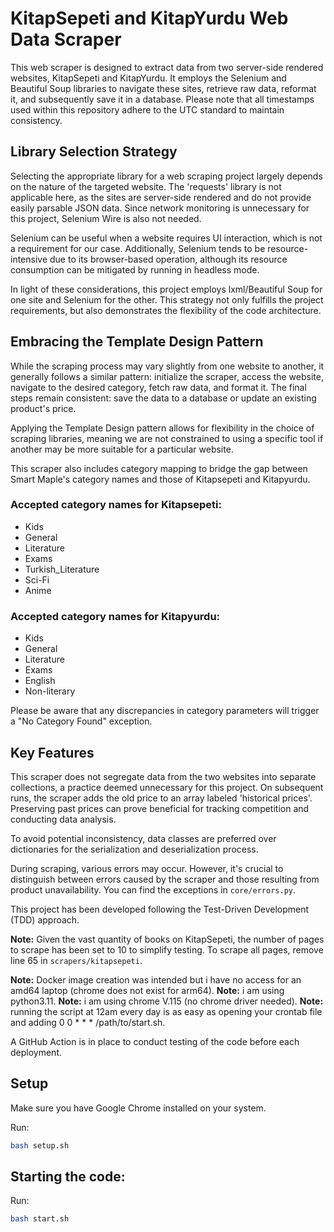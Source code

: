 # KitapSepeti and KitapYurdu Web Data Scraper

This web scraper is designed to extract data from two server-side rendered websites, KitapSepeti and KitapYurdu. It
employs the Selenium and Beautiful Soup libraries to navigate these sites, retrieve raw data, reformat it, and
subsequently save it in a database. Please note that all timestamps used within this repository adhere to the UTC
standard to maintain consistency.

## Library Selection Strategy

Selecting the appropriate library for a web scraping project largely depends on the nature of the targeted website.
The 'requests' library is not applicable here, as the sites are server-side rendered and do not provide easily parsable
JSON data. Since network monitoring is unnecessary for this project, Selenium Wire is also not needed.

Selenium can be useful when a website requires UI interaction, which is not a requirement for our case. Additionally,
Selenium tends to be resource-intensive due to its browser-based operation, although its resource consumption can be
mitigated by running in headless mode.

In light of these considerations, this project employs lxml/Beautiful Soup for one site and Selenium for the other. This
strategy not only fulfills the project requirements, but also demonstrates the flexibility of the code architecture.

## Embracing the Template Design Pattern

While the scraping process may vary slightly from one website to another, it generally follows a similar pattern:
initialize the scraper, access the website, navigate to the desired category, fetch raw data, and format it. The final
steps remain consistent: save the data to a database or update an existing product's price.

Applying the Template Design pattern allows for flexibility in the choice of scraping libraries, meaning we are not
constrained to using a specific tool if another may be more suitable for a particular website.

This scraper also includes category mapping to bridge the gap between Smart Maple's category names and those of
Kitapsepeti and Kitapyurdu.

### Accepted category names for Kitapsepeti:

- Kids
- General
- Literature
- Exams
- Turkish_Literature
- Sci-Fi
- Anime

### Accepted category names for Kitapyurdu:

- Kids
- General
- Literature
- Exams
- English
- Non-literary

Please be aware that any discrepancies in category parameters will trigger a "No Category Found" exception.

## Key Features

This scraper does not segregate data from the two websites into separate collections, a practice deemed unnecessary for
this project. On subsequent runs, the scraper adds the old price to an array labeled 'historical prices'. Preserving
past prices can prove beneficial for tracking competition and conducting data analysis.

To avoid potential inconsistency, data classes are preferred over dictionaries for the serialization and deserialization
process.

During scraping, various errors may occur. However, it's crucial to distinguish between errors caused by the scraper and
those resulting from product unavailability. You can find the exceptions in `core/errors.py`.

This project has been developed following the Test-Driven Development (TDD) approach.

**Note:** Given the vast quantity of books on KitapSepeti, the number of pages to scrape has been set to 10 to simplify
testing. To scrape all pages, remove line 65 in `scrapers/kitapsepeti`.

**Note:** Docker image creation was intended but i have no access for an amd64 laptop (chrome does not exist for arm64).
**Note:** i am using python3.11.
**Note:** i am using chrome V.115 (no chrome driver needed).
**Note:** running the script at 12am every day is as easy as opening your crontab file and adding 0 0 * * *
/path/to/start.sh.

A GitHub Action is in place to conduct testing of the code before each deployment.

## Setup

Make sure you have Google Chrome installed on your system.

Run:

```bash
bash setup.sh
```

## Starting the code:

Run:

```bash
bash start.sh
```



